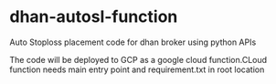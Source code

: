 # dhan-autosl-function
Auto Stoploss placement code for dhan broker using python APIs

The code will be deployed to GCP as a  google cloud function.CLoud function needs main entry point and requirement.txt in root location